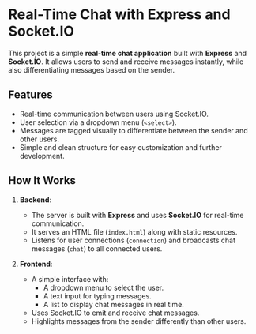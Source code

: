 # Real-Time Chat with Express and Socket.IO

This project is a simple **real-time chat application** built with **Express** and **Socket.IO**. It allows users to send and receive messages instantly, while also differentiating messages based on the sender.

## Features
- Real-time communication between users using Socket.IO.
- User selection via a dropdown menu (`<select>`).
- Messages are tagged visually to differentiate between the sender and other users.
- Simple and clean structure for easy customization and further development.

## How It Works
1. **Backend**:
   - The server is built with **Express** and uses **Socket.IO** for real-time communication.
   - It serves an HTML file (`index.html`) along with static resources.
   - Listens for user connections (`connection`) and broadcasts chat messages (`chat`) to all connected users.

2. **Frontend**:
   - A simple interface with:
     - A dropdown menu to select the user.
     - A text input for typing messages.
     - A list to display chat messages in real time.
   - Uses Socket.IO to emit and receive chat messages.
   - Highlights messages from the sender differently than other users.
